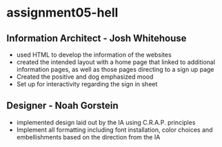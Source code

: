 # assignment05-hell


## Information Architect - Josh Whitehouse
 - used HTML to develop the information of the websites
 - created the intended layout with a home page that linked to additional information pages, as well as those pages directing to a sign up page
 - Created the positive and dog emphasized mood
 - Set up for interactivity regarding the sign in sheet

## Designer - Noah Gorstein
- implemented design laid out by the IA using C.R.A.P. principles
- Implement all formatting including font installation, color choices and embellishments based on the direction from the IA
